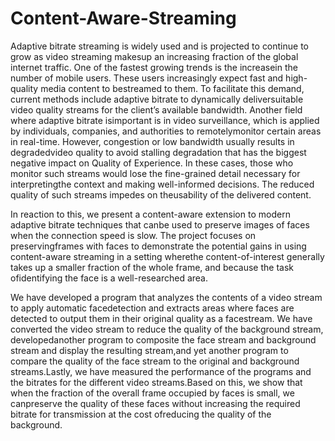 # Content-Aware-Streaming
Adaptive bitrate streaming is widely used and is projected to continue to grow as video streaming makesup an increasing fraction of the global internet traffic. One of the fastest growing trends is the increasein the number of mobile users.  These users increasingly expect fast and high-quality media content to bestreamed to them. To facilitate this demand, current methods include adaptive bitrate to dynamically deliversuitable video quality streams for the client’s available bandwidth. Another field where adaptive bitrate isimportant is in video surveillance, which is applied by individuals, companies, and authorities to remotelymonitor certain areas in real-time.  However, congestion or low bandwidth usually results in degradedvideo quality to avoid stalling degradation that has the biggest negative impact on Quality of Experience. In these cases, those who monitor such streams would lose the fine-grained detail necessary for interpretingthe  context  and  making  well-informed  decisions.   The  reduced  quality  of  such  streams  impedes  on  theusability of the delivered content.

In reaction to this, we present a content-aware extension to modern adaptive bitrate techniques that canbe used to preserve images of faces when the connection speed is slow.  The project focuses on preservingframes with faces to demonstrate the potential gains in using content-aware streaming in a setting wherethe content-of-interest generally takes up a smaller fraction of the whole frame, and because the task ofidentifying the face is a well-researched area.

We have developed a program that analyzes the contents of a video stream to apply automatic facedetection  and  extracts  areas  where  faces  are  detected  to  output  them  in  their  original  quality  as  a  facestream.  We have converted the video stream to reduce the quality of the background stream, developedanother program to composite the face stream and background stream and display the resulting stream,and yet another program to compare the quality of the face stream to the original and background streams.Lastly, we have measured the performance of the programs and the bitrates for the different video streams.Based on this,  we show that when the fraction of the overall frame occupied by faces is small,  we canpreserve the quality of these faces without increasing the required bitrate for transmission at the cost ofreducing the quality of the background.
